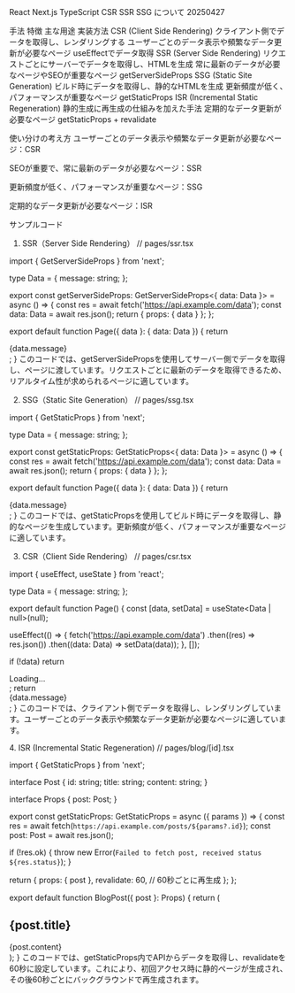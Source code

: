 React Next.js TypeScript CSR SSR SSG について 20250427

手法	                                     特徴	                                             主な用途	                                             実装方法
CSR (Client Side Rendering)	                クライアント側でデータを取得し、レンダリングする    	ユーザーごとのデータ表示や頻繁なデータ更新が必要なページ	 useEffectでデータ取得
SSR (Server Side Rendering)	                リクエストごとにサーバーでデータを取得し、HTMLを生成	常に最新のデータが必要なページやSEOが重要なページ	        getServerSideProps
SSG (Static Site Generation)	            ビルド時にデータを取得し、静的なHTMLを生成	           更新頻度が低く、パフォーマンスが重要なページ	               getStaticProps
ISR (Incremental Static Regeneration)	    静的生成に再生成の仕組みを加えた手法	               定期的なデータ更新が必要なページ	                          getStaticProps + revalidate


使い分けの考え方
ユーザーごとのデータ表示や頻繁なデータ更新が必要なページ：​CSR​

SEOが重要で、常に最新のデータが必要なページ：​SSR

更新頻度が低く、パフォーマンスが重要なページ：​SSG

定期的なデータ更新が必要なページ：​ISR


サンプルコード
1. SSR（Server Side Rendering）
// pages/ssr.tsx
<!-- getServerSideProps を使う -->
import { GetServerSideProps } from 'next';

type Data = {
  message: string;
};

export const getServerSideProps: GetServerSideProps<{ data: Data }> = async () => {
  const res = await fetch('https://api.example.com/data');
  const data: Data = await res.json();
  return { props: { data } };
};

export default function Page({ data }: { data: Data }) {
  return <div>{data.message}</div>;
}
このコードでは、getServerSidePropsを使用してサーバー側でデータを取得し、ページに渡しています。​
リクエストごとに最新のデータを取得できるため、リアルタイム性が求められるページに適しています。​



2. SSG（Static Site Generation）
// pages/ssg.tsx
<!-- getStaticProps を使う -->
import { GetStaticProps } from 'next';

type Data = {
  message: string;
};

export const getStaticProps: GetStaticProps<{ data: Data }> = async () => {
  const res = await fetch('https://api.example.com/data');
  const data: Data = await res.json();
  return { props: { data } };
};

export default function Page({ data }: { data: Data }) {
  return <div>{data.message}</div>;
}
このコードでは、getStaticPropsを使用してビルド時にデータを取得し、静的なページを生成しています。​
更新頻度が低く、パフォーマンスが重要なページに適しています。​



3. CSR（Client Side Rendering）
// pages/csr.tsx
<!-- useEffect, useState を使う -->
import { useEffect, useState } from 'react';

type Data = {
  message: string;
};

export default function Page() {
  const [data, setData] = useState<Data | null>(null);

  useEffect(() => {
    fetch('https://api.example.com/data')
      .then((res) => res.json())
      .then((data: Data) => setData(data));
  }, []);

  if (!data) return <div>Loading...</div>;
  return <div>{data.message}</div>;
}
このコードでは、クライアント側でデータを取得し、レンダリングしています。​
ユーザーごとのデータ表示や頻繁なデータ更新が必要なページに適しています。



​4. ISR (Incremental Static Regeneration)
// pages/blog/[id].tsx
<!-- GetStaticProps､revalidate を使う -->
import { GetStaticProps } from 'next';

interface Post {
  id: string;
  title: string;
  content: string;
}

interface Props {
  post: Post;
}

export const getStaticProps: GetStaticProps<Props> = async ({ params }) => {
  const res = await fetch(`https://api.example.com/posts/${params?.id}`);
  const post: Post = await res.json();

  if (!res.ok) {
    throw new Error(`Failed to fetch post, received status ${res.status}`);
  }

  return {
    props: { post },
    revalidate: 60, // 60秒ごとに再生成
  };
};

export default function BlogPost({ post }: Props) {
  return (
    <article>
      <h1>{post.title}</h1>
      <div>{post.content}</div>
    </article>
  );
}
このコードでは、getStaticProps内でAPIからデータを取得し、revalidateを60秒に設定しています。​
これにより、初回アクセス時に静的ページが生成され、その後60秒ごとにバックグラウンドで再生成されます。​